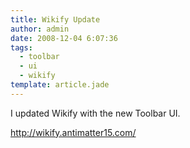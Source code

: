 ```yaml
---
title: Wikify Update
author: admin
date: 2008-12-04 6:07:36
tags: 
  - toolbar
  - ui
  - wikify
template: article.jade
---
```


I updated Wikify with the new Toolbar UI.

http://wikify.antimatter15.com/
